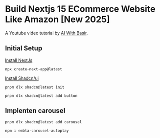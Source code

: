 # Build Nextjs 15 ECommerce Website Like Amazon [New 2025]

A Youtube video tutorial by [AI With Basir](https://www.youtube.com/watch?v=WLHCPwqHzzQ&t=472s&ab_channel=AIWithBasir).

## Initial Setup

[Install NextJs](https://nextjs.org/docs/app/getting-started/installation)

`npx create-next-app@latest`

[Install Shadcn/ui](https://ui.shadcn.com/docs/installation/next)

`pnpm dlx shadcn@latest init`

`pnpm dlx shadcn@latest add button`

## Implenten carousel

`pnpm dlx shadcn@latest add carousel`

`npm i embla-carousel-autoplay`
